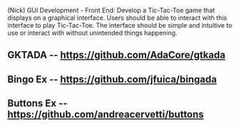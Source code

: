 (Nick) GUI Development - Front End: Develop a Tic-Tac-Toe game that displays on a graphical interface. Users should be able to interact with this interface to play Tic-Tac-Toe. The interface should be simple and intuitive to use or interact with without unintended things happening.


## GKTADA -- https://github.com/AdaCore/gtkada

## Bingo Ex -- https://github.com/jfuica/bingada

## Buttons Ex -- https://github.com/andreacervetti/buttons
